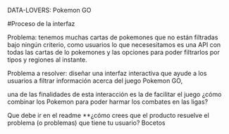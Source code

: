 DATA-LOVERS: Pokemon GO

#Proceso de la interfaz

Problema: tenemos muchas cartas de pokemones que no están filtradas bajo ningún criterio, como usuarios lo que necesesitamos es una API con todas las cartas de lo pokemones y las opciones para poder filtrarlos por tipos y regiones al instante.

Problema a resolver: diseñar una interfaz interactiva que ayude a los usuarios a filtrar información acerca del juego Pokemon GO,


una de las finalidades de esta interacción es la de facilitar el juego ¿cómo combinar los Pokemon para poder harmar los combates en las ligas?


Que debe ir en el readme
**¿cómo crees que el producto resuelve el problema (o problemas) que tiene tu usuario?
Bocetos

